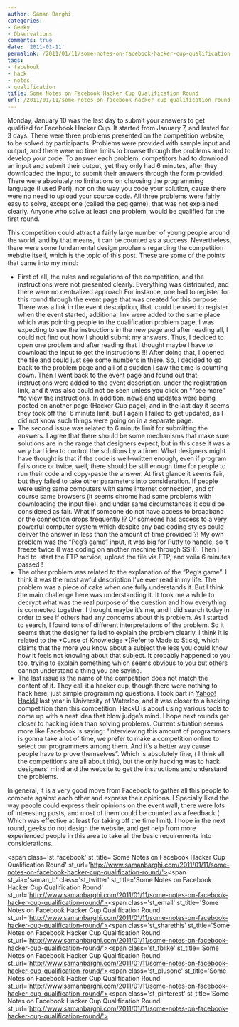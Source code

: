 ```yaml
---
author: Saman Barghi
categories:
- Geeky
- Observations
comments: true
date: '2011-01-11'
permalink: /2011/01/11/some-notes-on-facebook-hacker-cup-qualification-round/
tags:
- facebook
- hack
- notes
- qualification
title: Some Notes on Facebook Hacker Cup Qualification Round
url: /2011/01/11/some-notes-on-facebook-hacker-cup-qualification-round
---
```


Monday, January 10 was the last day to submit your answers to get qualified for Facebook Hacker Cup. It started from January 7, and lasted for 3 days. There were three problems presented on the competition website, to be solved by participants. Problems were provided with sample input and output, and there were no time limits to browse through the problems and to develop your code. To answer each problem, competitors had to download an input and submit their output, yet they only had 6 minutes, after they downloaded the input, to submit their answers through the form provided. There were absolutely no limitations on choosing the programming language (I used Perl), nor on the way you code your solution, cause there were no need to upload your source code. All three problems were fairly easy to solve, except one (called the peg game), that was not explained clearly. Anyone who solve at least one problem, would be qualified for the first round.

This competition could attract a fairly large number of young people around the world, and by that means, it can be counted as a success. Nevertheless, there were some fundamental design problems regarding the competition website itself, which is the topic of this post. These are some of the points that came into my mind:

*   First of all, the rules and regulations of the competition, and the instructions were not presented clearly. Everything was distributed, and there were no centralized approach For instance, one had to register for this round through the event page that was created for this purpose. There was a link in the event description, that  could be used to register. when the event started, additional link were added to the same place which was pointing people to the qualification problem page. I was expecting to see the instructions in the new page and after reading all, I could not find out how I should submit my answers. Thus, I decided to open one problem and after reading that I thought maybe I have to download the input to get the instructions !!! After doing that, I opened the file and could just see some numbers in there. So, I decided to go back to the problem page and all of a sudden I saw the time is counting down. Then I went back to the event page and found out that instructions were added to the event description, under the registration link, and it was also could not be seen unless you click on *&#8220;see more&#8221; *to view the instructions. In addition, news and updates were being posted on another page (Hacker Cup page), and in the last day it seems they took off the  6 minute limit, but I again I failed to get updated, as I did not know such things were going on in a separate page.
*   The second issue was related to 6 minute limit for submitting the answers. I agree that there should be some mechanisms that make sure solutions are in the range that designers expect, but in this case it was a very bad idea to control the solutions by a timer. What designers might have thought is that if the code is well-written enough, even if program fails once or twice, well, there should be still enough time for people to run their code and copy-paste the answer. At first glance it seems fair, but they failed to take other parameters into consideration. If people were using same computers with same internet connection, and of course same browsers (it seems chrome had some problems with downloading the input file), and under same circumstances it could be considered as fair. What if someone do not have access to broadband or the connection drops frequently !? Or someone has access to a very powerful computer system which despite any bad coding styles could deliver the answer in less than the amount of time provided ?! My own problem was the &#8220;Peg&#8217;s game&#8221; input, it was big for Putty to handle, so it freeze twice (I was coding on another machine through SSH). Then I had to  start the FTP service, upload the file via FTP, and voila 6 minutes passed !
*   The other problem was related to the explanation of the &#8220;Peg&#8217;s game&#8221;. I think it was the most awful description I&#8217;ve ever read in my life. The problem was a piece of cake when one fully understands it. But I think the main challenge here was understanding it. It took me a while to decrypt what was the real purpose of the question and how everything is connected together. I thought maybe it&#8217;s me, and I did search today in order to see if others had any concerns about this problem. As I started to search, I found tons of different interpretations of the problem. So it seems that the designer failed to explain the problem clearly. I think it is related to the *Curse of Knowledge *(Refer to Made to Stick), which claims that the more you know about a subject the less you could know how it feels not knowing about that subject. It probably happened to you too, trying to explain something which seems obvious to you but others cannot understand a thing you are saying.
*   The last issue is the name of the competition does not match the content of it. They call it a hacker cup, though there were nothing to hack here, just simple programming questions. I took part in <a title="HackU" href="http://developer.yahoo.com/hacku/" target="_blank">Yahoo! HackU</a> last year in University of Waterloo, and it was closer to a hacking competition than this competition. HackU is about using various tools to come up with a neat idea that blow judge&#8217;s mind. I hope next rounds get closer to hacking idea than solving problems. Current situation seems more like Facebook is saying: &#8220;Interviewing this amount of programmers is gonna take a lot of time, we prefer to make a competition online to select our programmers among them. And it&#8217;s a better way cause people have to prove themselves&#8221;. Which is absolutely fine, ( I think all the competitions are all about this), but the only hacking was to hack designers&#8217; mind and the website to get the instructions and understand the problems.

In general, it is a very good move from Facebook to gather all this people to compete against each other and express their opinions. I Specially liked the way people could express their opinions on the event wall, there were lots of interesting posts, and most of them could be counted as a feedback ( Which was effective at least for taking off the time limit). I hope in the next round, geeks do not design the website, and get help from more experienced people in this area to take all the basic requirements into considerations.

<span class='st\_facebook' st\_title='Some Notes on Facebook Hacker Cup Qualification Round' st_url='http://www.samanbarghi.com/2011/01/11/some-notes-on-facebook-hacker-cup-qualification-round/'></span><span st\_via='saman\_b' class='st\_twitter' st\_title='Some Notes on Facebook Hacker Cup Qualification Round' st_url='http://www.samanbarghi.com/2011/01/11/some-notes-on-facebook-hacker-cup-qualification-round/'></span><span class='st\_email' st\_title='Some Notes on Facebook Hacker Cup Qualification Round' st_url='http://www.samanbarghi.com/2011/01/11/some-notes-on-facebook-hacker-cup-qualification-round/'></span><span class='st\_sharethis' st\_title='Some Notes on Facebook Hacker Cup Qualification Round' st_url='http://www.samanbarghi.com/2011/01/11/some-notes-on-facebook-hacker-cup-qualification-round/'></span><span class='st\_fblike' st\_title='Some Notes on Facebook Hacker Cup Qualification Round' st_url='http://www.samanbarghi.com/2011/01/11/some-notes-on-facebook-hacker-cup-qualification-round/'></span><span class='st\_plusone' st\_title='Some Notes on Facebook Hacker Cup Qualification Round' st_url='http://www.samanbarghi.com/2011/01/11/some-notes-on-facebook-hacker-cup-qualification-round/'></span><span class='st\_pinterest' st\_title='Some Notes on Facebook Hacker Cup Qualification Round' st_url='http://www.samanbarghi.com/2011/01/11/some-notes-on-facebook-hacker-cup-qualification-round/'></span>